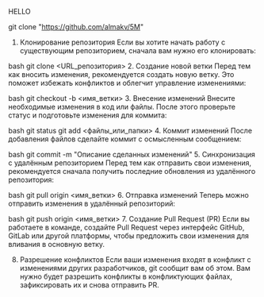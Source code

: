 HELLO


git clone "https://github.com/almakv/5M"

1. Клонирование репозитория
Если вы хотите начать работу с существующим репозиторием, сначала вам нужно его клонировать:

bash
git clone <URL_репозитория>
2. Создание новой ветки
Перед тем как вносить изменения, рекомендуется создать новую ветку. Это поможет избежать конфликтов и облегчит управление изменениями:

bash
git checkout -b <имя_ветки>
3. Внесение изменений
Внесите необходимые изменения в код или файлы. После этого проверьте статус и подготовьте изменения для коммита:

bash
git status
git add <файлы_или_папки>
4. Коммит изменений
После добавления файлов сделайте коммит с осмысленным сообщением:

bash
git commit -m "Описание сделанных изменений"
5. Синхронизация с удалённым репозиторием
Перед тем как отправить свои изменения, рекомендуется сначала получить последние обновления из удалённого репозитория:

bash
git pull origin <имя_ветки>
6. Отправка изменений
Теперь можно отправить изменения в удалённый репозиторий:

bash
git push origin <имя_ветки>
7. Создание Pull Request (PR)
Если вы работаете в команде, создайте Pull Request через интерфейс GitHub, GitLab или другой платформы, чтобы предложить свои изменения для вливания в основную ветку.

8. Разрешение конфликтов
Если ваши изменения входят в конфликт с изменениями других разработчиков, git сообщит вам об этом. Вам нужно будет разрешить конфликты в конфликтующих файлах, зафиксировать их и снова отправить PR.
